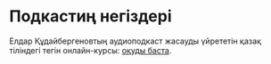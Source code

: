 # Подкастиң негіздері

Елдар Құдайбергеновтың аудиоподкаст жасауды үйрететін қазақ тіліндегі тегін онлайн-курсы: [оқуды баста](https://k.yeldar.org/podcourse).
